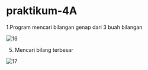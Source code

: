 # praktikum-4A
1.Program mencari bilangan genap dari 3 buah bilangan

![16](https://user-images.githubusercontent.com/92987122/142439899-b18e4a50-b7e0-4409-ae26-b8be0d5b115b.png)

5. Mencari bilang terbesar

![17](https://user-images.githubusercontent.com/92987122/142440072-4441c209-fdc8-4561-94ac-3276c018f4e2.png)
